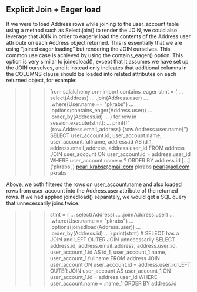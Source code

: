 ## Explicit Join + Eager load
If we were to load Address rows while joining to the user_account table using a method such as Select.join() to render the JOIN, we could also leverage that JOIN in order to eagerly load the contents of the Address.user attribute on each Address object returned. This is essentially that we are using “joined eager loading” but rendering the JOIN ourselves. This common use case is achieved by using the contains_eager() option. This option is very similar to joinedload(), except that it assumes we have set up the JOIN ourselves, and it instead only indicates that additional columns in the COLUMNS clause should be loaded into related attributes on each returned object, for example:

>>> from sqlalchemy.orm import contains_eager
>>> stmt = (
...     select(Address)
...     .join(Address.user)
...     .where(User.name == "pkrabs")
...     .options(contains_eager(Address.user))
...     .order_by(Address.id)
... )
>>> for row in session.execute(stmt):
...     print(f"{row.Address.email_address} {row.Address.user.name}")
SELECT user_account.id, user_account.name, user_account.fullname,
address.id AS id_1, address.email_address, address.user_id
FROM address JOIN user_account ON user_account.id = address.user_id
WHERE user_account.name = ? ORDER BY address.id
[...] ('pkrabs',)
pearl.krabs@gmail.com pkrabs
pearl@aol.com pkrabs

Above, we both filtered the rows on user_account.name and also loaded rows from user_account into the Address.user attribute of the returned rows. If we had applied joinedload() separately, we would get a SQL query that unnecessarily joins twice:

>>> stmt = (
...     select(Address)
...     .join(Address.user)
...     .where(User.name == "pkrabs")
...     .options(joinedload(Address.user))
...     .order_by(Address.id)
... )
>>> print(stmt)  # SELECT has a JOIN and LEFT OUTER JOIN unnecessarily
SELECT address.id, address.email_address, address.user_id,
user_account_1.id AS id_1, user_account_1.name, user_account_1.fullname
FROM address JOIN user_account ON user_account.id = address.user_id
LEFT OUTER JOIN user_account AS user_account_1 ON user_account_1.id = address.user_id
WHERE user_account.name = :name_1 ORDER BY address.id